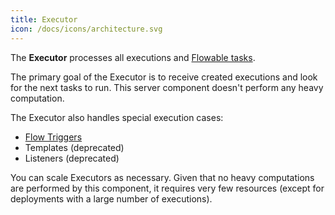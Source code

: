 ```yaml
---
title: Executor
icon: /docs/icons/architecture.svg
---
```


The **Executor** processes all executions and [Flowable tasks](../07.concepts/01.flowable-tasks.md).

The primary goal of the Executor is to receive created executions and look for the next tasks to run. This server component doesn't perform any heavy computation.

The Executor also handles special execution cases:

- [Flow Triggers](../06.workflow-components/05.triggers/flow-trigger.md)
- Templates (deprecated)
- Listeners (deprecated)

You can scale Executors as necessary. Given that no heavy computations are performed by this component, it requires very few resources (except for deployments with a large number of executions).